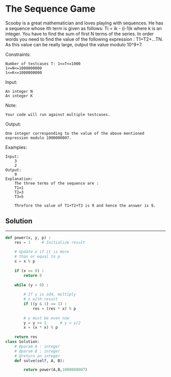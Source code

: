 <h1>The Sequence Game</h1>

<p>
Scooby is a great mathematician and loves playing with sequences. He has a sequence whose ith term is given as follows:
Ti = ik - (i-1)k
where k is an integer. You have to find the sum of first N terms of the series. In order words you need to find the value of the following expression :
T1+T2+…TN. As this value can be really large, output the value modulo 10^9+7.

Constraints:

    Number of testcases T: 1<=T<=1000
    1<=N<=1000000000
    1<=K<=1000000000
Input:

    An integer N
    An integer K
Note:

    Your code will run against multiple testcases.
Output:

    One integer corresponding to the value of the above mentioned expression modulo 1000000007. 
Examples:

    Input:
        3
        2 
    Output:
        9
    Explanation:
        The three terms of the sequence are :
        T1=1
        T2=3
        T3=5

        Threfore the value of T1+T2+T3 is 9 and hence the answer is 9.
</p>

<h2>Solution</h2>

***

```python
def power(x, y, p) : 
    res = 1     # Initialize result 
  
    # Update x if it is more 
    # than or equal to p 
    x = x % p  
      
    if (x == 0) : 
        return 0
  
    while (y > 0) : 
          
        # If y is odd, multiply 
        # x with result 
        if ((y & 1) == 1) : 
            res = (res * x) % p 
  
        # y must be even now 
        y = y >> 1      # y = y/2 
        x = (x * x) % p 
          
    return res 
class Solution:
    # @param A : integer
    # @param B : integer
    # @return an integer
    def solve(self, A, B):

        return power(A,B,1000000007)
```